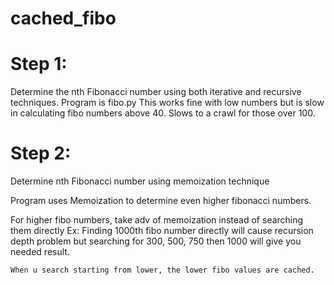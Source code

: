 cached_fibo
===========

Step 1: 
===========
Determine the nth Fibonacci number using both iterative and recursive techniques.
Program is fibo.py
This works fine with low numbers but is slow in calculating fibo numbers above 40.
Slows to a crawl for those over 100.

Step 2: 
===========
Determine nth Fibonacci number using memoization technique

Program uses Memoization to determine even higher fibonacci numbers.
    
For higher fibo numbers, take adv of memoization instead of searching them directly
    Ex: Finding 1000th fibo number directly will cause recursion depth problem 
    but searching for 300, 500, 750 then 1000 will give you needed result.

    When u search starting from lower, the lower fibo values are cached.
